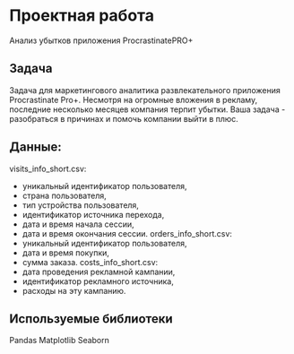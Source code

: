 # Проектная работа
Анализ убытков приложения ProcrastinatePRO+
## Задача
Задача для маркетингового аналитика развлекательного приложения Procrastinate Pro+. Несмотря на огромные вложения в рекламу, последние несколько месяцев компания терпит убытки. Ваша задача - разобраться в причинах и помочь компании выйти в плюс.
## Данные:
visits_info_short.csv:
- уникальный идентификатор пользователя,
- страна пользователя,
- тип устройства пользователя,
- идентификатор источника перехода,
- дата и время начала сессии,
- дата и время окончания сессии.
 orders_info_short.csv:
- уникальный идентификатор пользователя,
- дата и время покупки,
- сумма заказа.
 costs_info_short.csv:
- дата проведения рекламной кампании,
- идентификатор рекламного источника,
- расходы на эту кампанию.
 
## Используемые библиотеки
Pandas
Matplotlib
Seaborn

